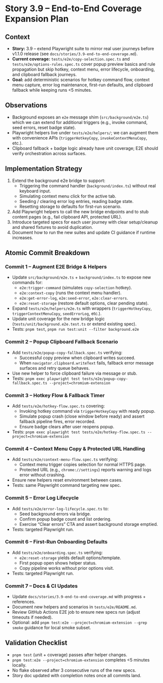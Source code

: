 # Story 3.9 – End-to-End Coverage Expansion Plan

## Context

- **Story:** 3.9 – extend Playwright suite to mirror real user journeys before v1.1.0 release (see `docs/stories/3.9-end-to-end-coverage.md`).
- **Current coverage:** `tests/e2e/copy-selection.spec.ts` and `tests/e2e/options-rules.spec.ts` cover popup preview basics and rule propagation but skip hotkey, context menu, error lifecycle, onboarding, and clipboard fallback journeys.
- **Goal:** add deterministic scenarios for hotkey command flow, context menu capture, error log maintenance, first-run defaults, and clipboard fallback while keeping runs <5 minutes.

## Observations

- Background exposes an `e2e` message shim (`src/background/e2e.ts`) which we can extend for additional triggers (e.g., invoke command, seed errors, reset badge state).
- Playwright helpers live under `tests/e2e/helpers/`; we can augment them with convenience APIs (`triggerHotkeyCopy`, `invokeContextMenuCopy`, etc.).
- Clipboard fallback + badge logic already have unit coverage; E2E should verify orchestration across surfaces.

## Implementation Strategy

1. Extend the background e2e bridge to support:
   - Triggering the command handler (`background/index.ts`) without real keyboard input.
   - Simulating context menu click for the active tab.
   - Seeding / clearing error log entries, reading badge state.
   - Resetting storage to defaults for first-run scenario.
2. Add Playwright helpers to call the new bridge endpoints and to stub content pages (e.g., fail clipboard API, protected URL).
3. Introduce targeted specs for each user journey with clear setup/cleanup and shared fixtures to avoid duplication.
4. Document how to run the new suites and update CI guidance if runtime increases.

## Atomic Commit Breakdown

### Commit 1 – Augment E2E Bridge & Helpers

- Update `src/background/e2e.ts` + `background/index.ts` to expose new commands for:
  - `e2e:trigger-command` (simulates `copy-selection` hotkey).
  - `e2e:context-copy` (runs the context menu handler).
  - `e2e:get-error-log`, `e2e:seed-error`, `e2e:clear-errors`.
  - `e2e:reset-storage` (restore default options, clear pending state).
- Expand `tests/e2e/helpers/e2e.ts` with wrappers (`triggerHotkeyCopy`, `triggerContextMenuCopy`, `seedErrorLog`, etc.).
- Update unit coverage for the new bridge logic (`tests/unit/background.e2e.test.ts` or extend existing spec).
- Tests: `pnpm test`, `pnpm run test:unit --filter background.e2e`

### Commit 2 – Popup Clipboard Fallback Scenario

- Add `tests/e2e/popup-copy-fallback.spec.ts` verifying:
  - Successful copy preview when clipboard writes succeed.
  - When `navigator.clipboard.writeText` fails, fallback error message surfaces and retry queue behaves.
- Use new helper to force clipboard failure via message or stub.
- Tests: `pnpm exec playwright test tests/e2e/popup-copy-fallback.spec.ts --project=chromium-extension`

### Commit 3 – Hotkey Flow & Fallback Timer

- Add `tests/e2e/hotkey-flow.spec.ts` covering:
  - Invoking hotkey command via `triggerHotkeyCopy` with ready popup.
  - Simulate popup crash (close window before ready) and assert fallback pipeline fires, error recorded.
  - Ensure badge clears after user reopens popup.
- Tests: `pnpm exec playwright test tests/e2e/hotkey-flow.spec.ts --project=chromium-extension`

### Commit 4 – Context Menu Copy & Protected URL Handling

- Add `tests/e2e/context-menu-flow.spec.ts` verifying:
  - Context menu trigger copies selection for normal HTTPS page.
  - Protected URL (e.g., `chrome://settings`) reports warning and logs error without crashing.
- Ensure new helpers reset environment between cases.
- Tests: same Playwright command targeting new spec.

### Commit 5 – Error Log Lifecycle

- Add `tests/e2e/error-log-lifecycle.spec.ts` to:
  - Seed background errors via bridge.
  - Confirm popup badge count and list ordering.
  - Exercise “Clear errors” CTA and assert background storage emptied.
- Tests: targeted Playwright run.

### Commit 6 – First-Run Onboarding Defaults

- Add `tests/e2e/onboarding.spec.ts` verifying:
  - `e2e:reset-storage` yields default options/template.
  - First popup open shows helper status.
  - Copy pipeline works without prior options visit.
- Tests: targeted Playwright run.

### Commit 7 – Docs & CI Updates

- Update `docs/stories/3.9-end-to-end-coverage.md` with progress + references.
- Document new helpers and scenarios in `tests/e2e/README.md`.
- Review GitHub Actions E2E job to ensure new specs run (adjust timeouts if needed).
- Optional: add `pnpm test:e2e --project=chromium-extension --grep smoke` guidance for local smoke subset.

## Validation Checklist

- `pnpm test` (unit + coverage) passes after helper changes.
- `pnpm test:e2e --project=chromium-extension` completes <5 minutes locally.
- No flake observed after 3 consecutive runs of the new specs.
- Story doc updated with completion notes once all commits land.
